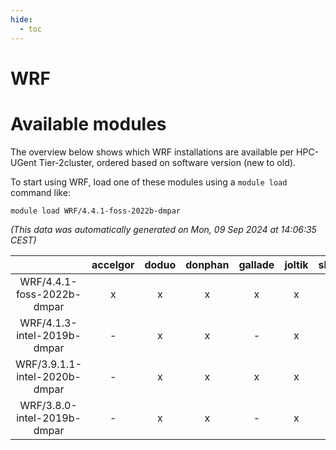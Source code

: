 ```yaml
---
hide:
  - toc
---
```


WRF
===

# Available modules


The overview below shows which WRF installations are available per HPC-UGent Tier-2cluster, ordered based on software version (new to old).

To start using WRF, load one of these modules using a `module load` command like:

```shell
module load WRF/4.4.1-foss-2022b-dmpar
```

*(This data was automatically generated on Mon, 09 Sep 2024 at 14:06:35 CEST)*  

| |accelgor|doduo|donphan|gallade|joltik|shinx|skitty|
| :---: | :---: | :---: | :---: | :---: | :---: | :---: | :---: |
|WRF/4.4.1-foss-2022b-dmpar|x|x|x|x|x|x|x|
|WRF/4.1.3-intel-2019b-dmpar|-|x|x|-|x|-|x|
|WRF/3.9.1.1-intel-2020b-dmpar|-|x|x|x|x|-|x|
|WRF/3.8.0-intel-2019b-dmpar|-|x|x|-|x|-|x|
